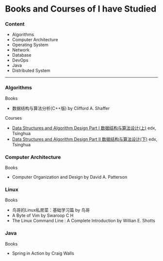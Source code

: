 # Books and Courses of I have Studied

### Content

- Algorithms
- Computer Architecture
- Operating System
- Network
- Database
- DevOps
- Java
- Distributed System



---



### Algorithms

Books

- 数据结构与算法分析(C++版) by Clifford A. Shaffer

Courses

- [Data Structures and Algorithm Design Part I 数据结构与算法设计(上)](https://courses.edx.org/courses/course-v1:TsinghuaX+30240184.1x+3T2017/course/) edx, Tsinghua
- [Data Structures and Algorithm Design Part II 数据结构与算法设计(下)](https://courses.edx.org/courses/course-v1:TsinghuaX+30240184.2x+3T2017/course/)  edx, Tsinghua



### Computer Architecture

Books

- Computer Organization and Design by David A. Patterson



### Linux

Books

- 鸟哥的Linux私房菜：基础学习篇 by 鸟哥
- A Byte of Vim by Swaroop C H
- The Linux Command Line : A Complete Introduction by Willian E. Shotts



### Java

Books

- Spring in Action by Craig Walls